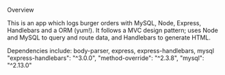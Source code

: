Overview

This is an app which logs burger orders with MySQL, Node, Express, Handlebars and a ORM (yum!). It follows a MVC design pattern; uses Node and MySQL to query and route data, and Handlebars to generate HTML.

Dependencies include: body-parser, express, express-handlebars, mysql
    "express-handlebars": "^3.0.0",
    "method-override": "^2.3.8",
    "mysql": "^2.13.0"

